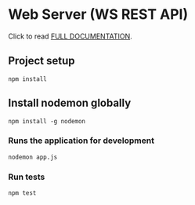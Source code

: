 # Web Server (WS REST API)

Click to read [FULL DOCUMENTATION](https://documenter.getpostman.com/view/619643/UVJckwCK).

## Project setup
```
npm install
```

## Install nodemon globally
```
npm install -g nodemon
```

### Runs the application for development
```
nodemon app.js
```

### Run tests
```
npm test
```